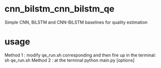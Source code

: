 # cnn_bilstm_cnn_bilstm_qe
Simple CNN, BiLSTM and CNN-BiLSTM baselines for  quality estimation
# usage
Method 1 : modify qe_run.sh  corresponding and then fire up in the terminal:
						sh qe_run.sh
Method 2 : at the terminal 
						python main.py [options] 
